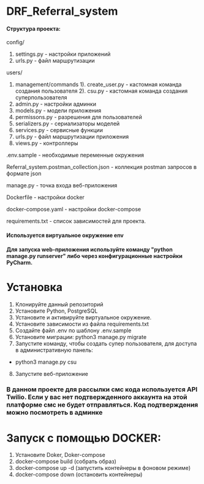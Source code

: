 # DRF_Referral_system

#### Структура проекта:
config/
1. settings.py - настройки приложений
2. urls.py - файл маршрутизации

users/
1. management/commands
  1). create_user.py - кастомная команда создания пользователя
  2). csu.py - кастомная команда создания суперпользователя
2. admin.py - настройки админки
3. models.py - модели приложения
4. permissons.py - разрешения для пользователей
5. serializers.py - сериализаторы моделей
6. services.py - сервисные функции
7. urls.py - файл маршрутизации приложения
8. views.py - контроллеры

.env.sample - необходимые переменные окружения

Referral_system.postman_collection.json - коллекция postman запросов в формате json

manage.py - точка входа веб-приложения

Dockerfile - настройки docker

docker-compose.yaml - настройки docker-compose

requirements.txt - список зависимостей для проекта.

#### Используется виртуальное окружение env

#### Для запуска web-приложения используйте команду "python manage.py runserver" либо через конфигурационные настройки PyCharm.

# Установка

1. Клонируйте данный репозиторий
2. Установите Python, PostgreSQL
3. Установите и активируйте виртуальное окружение.
4. Установите зависимости из файла requirements.txt
5. Создайте файл .env по шаблону .env.sample
6. Установите миграции: python3 manage.py migrate
7. Запустите команду, чтобы создать супер пользователя, для доступа в административную панель:
  - python3 manage.py csu
8. Запустите веб-приложение

### В данном проекте для рассылки смс кода используется API Twilio. Если у вас нет подтвержденного аккаунта на этой платформе смс не будет отправляться. Код подтверждения можно посмотреть в админке

# Запуск с помощью DOCKER:
1. Установите Doker, Doker-compose
2. docker-compose build (собрать образ)
3. docker-compose up -d (запустить контейнеры в фоновом режиме)
4. docker-compose down (остановить контейнеры)


